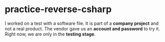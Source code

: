 # practice-reverse-csharp
 I worked on a test with a software file.   It is part of a **company project** and not a real product.   The vendor gave us an **account and password** to try it.   Right now, we are only in the **testing stage**. 
